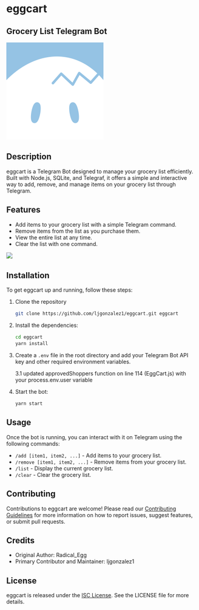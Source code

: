 # eggcart
## Grocery List Telegram Bot

<img alt="AppLogo" src="assets/eggcart_profile.png" width="256">

## Description
eggcart is a Telegram Bot designed to manage your grocery list efficiently. Built with Node.js, SQLite, and Telegraf, it offers a simple and interactive way to add, remove, and manage items on your grocery list through Telegram.

## Features
- Add items to your grocery list with a simple Telegram command.
- Remove items from the list as you purchase them.
- View the entire list at any time.
- Clear the list with one command.

<img src=https://github.com/ljgonzalez1/eggcart/blob/master/assets/egg_cart_screenshot.png height=800>

## Installation
To get eggcart up and running, follow these steps:

1. Clone the repository

    ```bash
    git clone https://github.com/ljgonzalez1/eggcart.git eggcart
    ```

2. Install the dependencies:
    ```bash
    cd eggcart
    yarn install
    ```
   
3. Create a `.env` file in the root directory and add your Telegram Bot API key and other required environment variables.
   
    3.1 updated approvedShoppers function on line 114 (EggCart.js) with your process.env.user variable
 
4. Start the bot:
    ```bash
    yarn start
    ```

## Usage
Once the bot is running, you can interact with it on Telegram using the following commands:
- `/add [item1, item2, ...]` - Add items to your grocery list.
- `/remove [item1, item2, ...]` - Remove items from your grocery list.
- `/list` - Display the current grocery list.
- `/clear` - Clear the grocery list.

## Contributing
Contributions to eggcart are welcome! Please read our [Contributing Guidelines](CONTRIBUTING.md) for more information on how to report issues, suggest features, or submit pull requests.

## Credits
- Original Author: Radical_Egg
- Primary Contributor and Maintainer: ljgonzalez1

## License
eggcart is released under the [ISC License](LICENSE). See the LICENSE file for more details.
